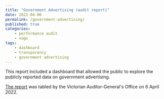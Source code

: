 ```yaml
---
title: "Government Advertising (audit report)"
date: 2022-04-06
permalink: /government-advertising/
published: true
categories:
    - performance audit
    - vago
tags:
    - dashboard
    - transparency
    - government advertising
---
```


This report included a dashboard that allowed the public to explore the publicly reported data on government advertising.

[The report](https://www.audit.vic.gov.au/report/government-advertising) was tabled by the Victorian Auditor-General's Office on 6 April 2022.
